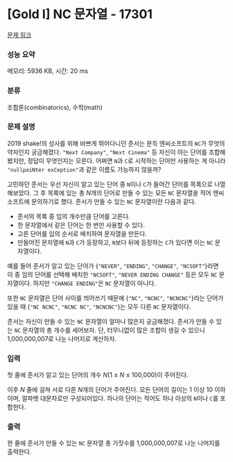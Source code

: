 # [Gold I] NC 문자열 - 17301 

[문제 링크](https://www.acmicpc.net/problem/17301) 

### 성능 요약

메모리: 5936 KB, 시간: 20 ms

### 분류

조합론(combinatorics), 수학(math)

### 문제 설명

<p>2019 shake!의 성사를 위해 바쁘게 뛰어다니던 준서는 문득 엔씨소프트의 <code>NC</code>가 무엇의 약자인지 궁금해졌다. <code>"Next Company"</code>, <code>"Next Cinema"</code> 등 자신이 아는 단어를 조합해봤지만, 정답이 무엇인지는 모른다. 어쩌면 <code>N</code>과 <code>C</code>로 시작하는 단어만 사용하는 게 아니라 <code>"nullpoiNter exCeption"</code>과 같은 이름도 가능하지 않을까?</p>

<p>고민하던 준서는 우선 자신이 알고 있는 단어 중 <code>N</code>이나 <code>C</code>가 들어간 단어를 목록으로 나열해보았다. 그 후 목록에 있는 총 <em>N</em>개의 단어로 만들 수 있는 모든 <code>NC</code> 문자열을 적어 엔씨소프트에 문의하기로 했다. 준서가 만들 수 있는 <code>NC</code> 문자열이란 다음과 같다.</p>

<ul>
	<li>준서의 목록 중 임의 개수만큼 단어를 고른다.</li>
	<li>한 문자열에서 같은 단어는 한 번만 사용할 수 있다.</li>
	<li>고른 단어를 임의 순서로 배치하여 문자열을 만든다.</li>
	<li>만들어진 문자열에 <code>N</code>과 <code>C</code>가 등장하고, <code>N</code>보다 뒤에 등장하는 <code>C</code>가 있다면 이는 <code>NC</code> 문자열이다.</li>
</ul>

<p>예를 들어 준서가 알고 있는 단어가 {<code>"NEVER"</code>, <code>"ENDING"</code>, <code>"CHANGE"</code>, <code>"NCSOFT"</code>}라면 이 중 임의 단어를 선택해 배치한 <code>"NCSOFT"</code>, <code>"NEVER ENDING CHANGE"</code> 등은 모두 <code>NC</code> 문자열이다. 하지만 <code>"CHANGE ENDING"</code>은 <code>NC</code> 문자열이 아니다.</p>

<p>또한 <code>NC</code> 문자열은 단어 사이를 띄어쓰기 때문에 {<code>"NC"</code>, <code>"NCNC"</code>, <code>"NCNCNC"</code>}라는 단어가 있을 때 {<code>"NC NCNC"</code>, <code>"NCNC NC"</code>, <code>"NCNCNC"</code>}는 모두 다른 <code>NC</code> 문자열이다.</p>

<p>준서는 자신이 만들 수 있는 <code>NC</code> 문자열이 얼마나 많은지 궁금해졌다. 준서가 만들 수 있는 <code>NC</code> 문자열의 총 개수를 세어보자. 단, 터무니없이 많은 조합이 생길 수 있으니 1,000,000,007로 나눈 나머지로 계산하자.</p>

### 입력 

 <p>첫 줄에 준서가 알고 있는 단어의 개수 <em>N</em>(1 ≤ <em>N</em> ≤ 100,000)이 주어진다.</p>

<p>이후 <em>N </em>줄에 걸쳐 서로 다른 <em>N</em>개의 단어가 주어진다. 모든 단어의 길이는 1 이상 10 이하이며, 알파벳 대문자로만 구성되어있다. 하나의 단어는 적어도 하나 이상의 <code>N</code>이나 <code>C</code>를 포함한다.</p>

### 출력 

 <p>한 줄에 준서가 만들 수 있는 <code>NC</code> 문자열 총 가짓수를 1,000,000,007로 나눈 나머지를 출력한다.</p>

